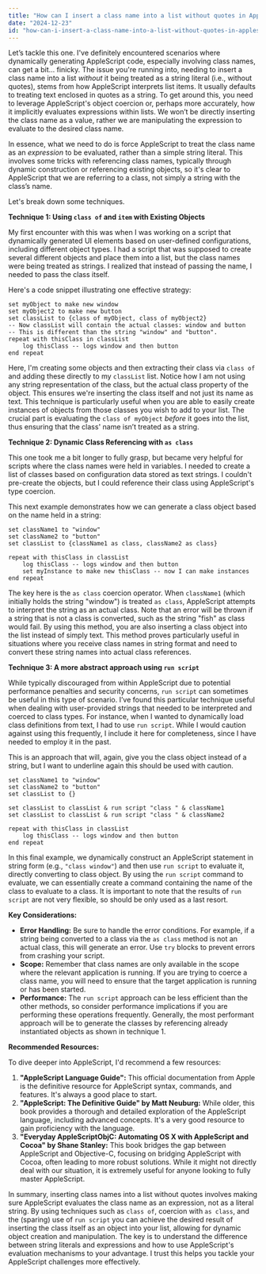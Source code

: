 ```yaml
---
title: "How can I insert a class name into a list without quotes in Applescript?"
date: "2024-12-23"
id: "how-can-i-insert-a-class-name-into-a-list-without-quotes-in-applescript"
---
```


Let’s tackle this one. I've definitely encountered scenarios where dynamically generating AppleScript code, especially involving class names, can get a bit… finicky. The issue you're running into, needing to insert a class name into a list *without* it being treated as a string literal (i.e., without quotes), stems from how AppleScript interprets list items. It usually defaults to treating text enclosed in quotes as a string. To get around this, you need to leverage AppleScript's object coercion or, perhaps more accurately, how it implicitly evaluates expressions within lists. We won’t be directly inserting the class name as a value, rather we are manipulating the expression to evaluate to the desired class name.

In essence, what we need to do is force AppleScript to treat the class name as an *expression* to be evaluated, rather than a simple string literal. This involves some tricks with referencing class names, typically through dynamic construction or referencing existing objects, so it's clear to AppleScript that we are referring to a class, not simply a string with the class’s name.

Let's break down some techniques.

**Technique 1: Using `class of` and `item` with Existing Objects**

My first encounter with this was when I was working on a script that dynamically generated UI elements based on user-defined configurations, including different object types. I had a script that was supposed to create several different objects and place them into a list, but the class names were being treated as strings. I realized that instead of passing the name, I needed to pass the class itself.

Here's a code snippet illustrating one effective strategy:

```applescript
set myObject to make new window
set myObject2 to make new button
set classList to {class of myObject, class of myObject2}
-- Now classList will contain the actual classes: window and button
-- This is different than the string "window" and "button".
repeat with thisClass in classList
	log thisClass -- logs window and then button
end repeat
```

Here, I'm creating some objects and then extracting their class via `class of` and adding these directly to my `classList` list. Notice how I am not using any string representation of the class, but the actual class property of the object. This ensures we're inserting the class itself and not just its name as text. This technique is particularly useful when you are able to easily create instances of objects from those classes you wish to add to your list. The crucial part is evaluating the `class of myObject` *before* it goes into the list, thus ensuring that the class' name isn’t treated as a string.

**Technique 2: Dynamic Class Referencing with `as class`**

This one took me a bit longer to fully grasp, but became very helpful for scripts where the class names were held in variables. I needed to create a list of classes based on configuration data stored as text strings. I couldn't pre-create the objects, but I could reference their class using AppleScript's type coercion.

This next example demonstrates how we can generate a class object based on the name held in a string:

```applescript
set className1 to "window"
set className2 to "button"
set classList to {className1 as class, className2 as class}

repeat with thisClass in classList
    log thisClass -- logs window and then button
    set myInstance to make new thisClass -- now I can make instances
end repeat
```
The key here is the `as class` coercion operator. When `className1` (which initially holds the string "window") is treated `as class`, AppleScript attempts to interpret the string as an actual class. Note that an error will be thrown if a string that is not a class is converted, such as the string "fish" as class would fail. By using this method, you are also inserting a class object into the list instead of simply text. This method proves particularly useful in situations where you receive class names in string format and need to convert these string names into actual class references.

**Technique 3: A more abstract approach using `run script`**

While typically discouraged from within AppleScript due to potential performance penalties and security concerns, `run script` can sometimes be useful in this type of scenario. I’ve found this particular technique useful when dealing with user-provided strings that needed to be interpreted and coerced to class types. For instance, when I wanted to dynamically load class definitions from text, I had to use `run script`. While I would caution against using this frequently, I include it here for completeness, since I have needed to employ it in the past.

This is an approach that will, again, give you the class object instead of a string, but I want to underline again this should be used with caution.

```applescript
set className1 to "window"
set className2 to "button"
set classList to {}

set classList to classList & run script "class " & className1
set classList to classList & run script "class " & className2

repeat with thisClass in classList
    log thisClass -- logs window and then button
end repeat
```
In this final example, we dynamically construct an AppleScript statement in string form (e.g., `"class window"`) and then use `run script` to evaluate it, directly converting to class object. By using the `run script` command to evaluate, we can essentially create a command containing the name of the class to evaluate to a class. It is important to note that the results of `run script` are not very flexible, so should be only used as a last resort.

**Key Considerations:**

*   **Error Handling:** Be sure to handle the error conditions. For example, if a string being converted to a class via the `as class` method is not an actual class, this will generate an error. Use `try` blocks to prevent errors from crashing your script.
*   **Scope:** Remember that class names are only available in the scope where the relevant application is running. If you are trying to coerce a class name, you will need to ensure that the target application is running or has been started.
*   **Performance:** The `run script` approach can be less efficient than the other methods, so consider performance implications if you are performing these operations frequently. Generally, the most performant approach will be to generate the classes by referencing already instantiated objects as shown in technique 1.

**Recommended Resources:**

To dive deeper into AppleScript, I'd recommend a few resources:

1.  **"AppleScript Language Guide":** This official documentation from Apple is the definitive resource for AppleScript syntax, commands, and features. It's always a good place to start.
2.  **"AppleScript: The Definitive Guide" by Matt Neuburg:** While older, this book provides a thorough and detailed exploration of the AppleScript language, including advanced concepts. It's a very good resource to gain proficiency with the language.
3.  **"Everyday AppleScriptObjC: Automating OS X with AppleScript and Cocoa" by Shane Stanley:** This book bridges the gap between AppleScript and Objective-C, focusing on bridging AppleScript with Cocoa, often leading to more robust solutions. While it might not directly deal with our situation, it is extremely useful for anyone looking to fully master AppleScript.

In summary, inserting class names into a list without quotes involves making sure AppleScript evaluates the class name as an expression, not as a literal string. By using techniques such as `class of`, coercion with `as class`, and the (sparing) use of `run script` you can achieve the desired result of inserting the class itself as an object into your list, allowing for dynamic object creation and manipulation. The key is to understand the difference between string literals and expressions and how to use AppleScript's evaluation mechanisms to your advantage. I trust this helps you tackle your AppleScript challenges more effectively.
